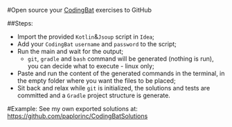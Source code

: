 #Open source your [CodingBat](http://codingbat.com/java) exercises to GitHub
 
##Steps:
* Import the provided `Kotlin`&`Jsoup` script in `Idea`;
* Add your `CodingBat` `username` and `password` to the script;
* Run the main and wait for the output;
  * `git`, `gradle` and `bash` command will be generated (nothing is run), you can decide what to execute - linux only;
* Paste and run the content of the generated commands in the terminal, in the empty folder where you want the files to be placed;
* Sit back and relax while `git` is initialized, the solutions and tests are committed and a `Gradle` project structure is generate.
   
#Example:
See my own exported solutions at: https://github.com/paplorinc/CodingBatSolutions 